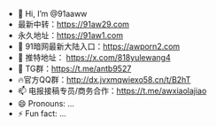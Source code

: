 - 👋 Hi, I’m @91aaww
- 最新中转：https://91aw29.com
- 永久地址：https://91aw1.com
- 👀 91暗网最新大陆入口：https://awporn2.com
- 🌱 推特地址： https://x.com/818yulewang4
- 💞️ TG群：https://t.me/antb9527
- 🔥官方QQ群：http://dx.jvxmqwiexo58.cn/t/B2hT
- 📫 电报接稿专员/商务合作：https://t.me/awxiaolajiao
- 😄 Pronouns: ...
- ⚡ Fun fact: ...

<!---
91aaww/91aaww is a ✨ special ✨ repository because its `README.md` (this file) appears on your GitHub profile.
You can click the Preview link to take a look at your changes.
--->
